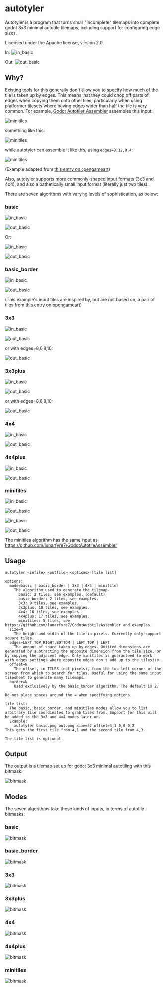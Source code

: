# autotyler

Autotyler is a program that turns small "incomplete" tilemaps into complete godot 3x3 minimal autotile tilemaps, including support for configuring edge sizes.

Licensed under the Apache license, version 2.0.

In: ![in_basic](examples/basic.png)

Out: ![out_basic](examples/basic_output.png)

## Why?

Existing tools for this generally don't allow you to specify how much of the tile is taken up by edges. This means that they could chop off parts of edges when copying them onto other tiles, particularly when using platformer tilesets where having edges wider than half the tile is very common. For example, [Godot Autotiles Assembler](https://github.com/lunarfyre7/GodotAutotileAssembler) assembles this input:

![minitiles](readme/nat_minitiles.png)

something like this:

![minitiles](readme/nat_mini_out_raw.png)

while autotyler can assemble it like this, using `edges=8,12,8,4`:

![minitiles](readme/nat_mini_out.png)

(Example adapted from [this entry on opengameart](https://opengameart.org/content/2d-nature-platformer-tileset-16x16))

Also, autotyler supports more commonly-shaped input formats (3x3 and 4x4), and also a pathetically small input format (literally just two tiles).

There are seven algorithms with varying levels of sophistication, as below:

### basic

![in_basic](examples/basic.png)

![out_basic](examples/basic_output.png)

Or:

![in_basic](examples/basicborder.png)

![out_basic](examples/basic2_output.png)

### basic_border

![in_basic](examples/basicborder.png)

![out_basic](examples/basicborder_output.png)

(This example's input tiles are inspired by, but are not based on, a pair of tiles from [this entry on opengameart](https://opengameart.org/content/tiny-16-basic))

### 3x3

![in_basic](examples/3x3.png)

![out_basic](examples/3x3_output.png)

or with edges=8,6,8,10:

![out_basic](examples/3x3_output_edges_8,6,8,10.png)

### 3x3plus

![in_basic](examples/3x3plus.png)

![out_basic](examples/3x3plus_output.png)

or with edges=8,6,8,10:

![out_basic](examples/3x3plus_output_edges_8,6,8,10.png)

### 4x4

![in_basic](examples/4x4.png)

![out_basic](examples/4x4_output.png)

### 4x4plus

![in_basic](examples/4x4plus.png)

![out_basic](examples/4x4plus_output.png)

### minitiles

![in_basic](examples/minitiles.png)

![out_basic](examples/minitiles_output.png)

![in_basic](examples/minitiles2.png)

![out_basic](examples/minitiles2_output.png)

The minitiles algorithm has the same input as https://github.com/lunarfyre7/GodotAutotileAssembler

## Usage
```
autotyler <infile> <outfile> <options> [tile list]

options:
  mode=basic | basic_border | 3x3 | 4x4 | minitiles
    The algorithm used to generate the tilemap.
      basic: 2 tiles, see examples. (default)
      basic_border: 2 tiles, see examples.
      3x3: 9 tiles, see examples.
      3x3plus: 10 tiles, see examples.
      4x4: 16 tiles, see examples.
      4x4plus: 17 tiles, see examples.
      minitiles: 5 tiles, see https://github.com/lunarfyre7/GodotAutotileAssembler and examples.
  size=N
    The height and width of the tile in pixels. Currently only support square tiles.
  edges=LEFT,TOP,RIGHT,BOTTOM | LEFT,TOP | LEFT
    The amount of space taken up by edges. Omitted dimensions are generated by subtracting the opposite dimension from the tile size, or by copying the adjacent edge. Only minitiles is guaranteed to work with edges settings where opposite edges don't add up to the tilesize.
  offset=N
    The offset, in TILES (not pixels), from the top left corner of the screen from which to search for tiles. Useful for using the same input tilesheet to generate many tilemaps.
  border=N
    Used exclusively by the basic_border algorithm. The default is 2.

Do not place spaces around the = when specifying options.

tile list:
  The basic, basic_border, and minitiles modes allow you to list arbitrary tile coordinates to grab tiles from. Support for this will be added to the 3x3 and 4x4 modes later on.
  Example:
    autotyler basic.png out.png size=32 offset=4,1 0,0 0,2
This gets the first tile from 4,1 and the second tile from 4,3.

The tile list is optional.
```

## Output

The output is a tilemap set up for godot 3x3 minimal autotiling with this bitmask:

![bitmask](readme/out%20bitmask.png)

## Modes

The seven algorithms take these kinds of inputs, in terms of autotile bitmasks:

### basic

![bitmask](readme/2x1%20bitmask.png)

### basic_border

![bitmask](readme/2x1%20bitmask.png)

### 3x3

![bitmask](readme/3x3%20bitmask.png)

### 3x3plus

![bitmask](readme/3x3plus%20bitmask.png)

### 4x4

![bitmask](readme/4x4%20bitmask.png)

### 4x4plus

![bitmask](readme/4x4plus%20bitmask.png)

### minitiles

![bitmask](readme/5x1%20bitmask.png)
